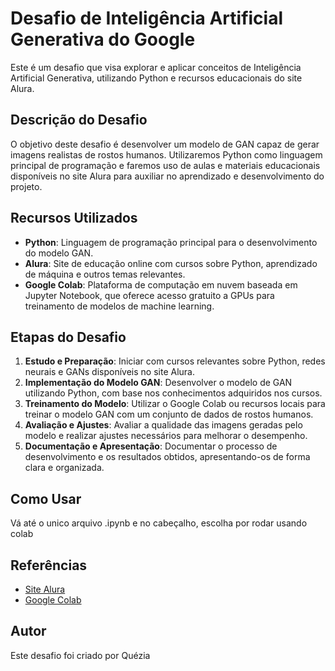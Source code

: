 # Desafio de Inteligência Artificial Generativa do Google

Este é um desafio que visa explorar e aplicar conceitos de Inteligência Artificial Generativa, utilizando Python e recursos educacionais do site Alura.

## Descrição do Desafio

O objetivo deste desafio é desenvolver um modelo de GAN capaz de gerar imagens realistas de rostos humanos. Utilizaremos Python como linguagem principal de programação e faremos uso de aulas e materiais educacionais disponíveis no site Alura para auxiliar no aprendizado e desenvolvimento do projeto.

## Recursos Utilizados

- **Python**: Linguagem de programação principal para o desenvolvimento do modelo GAN.
- **Alura**: Site de educação online com cursos sobre Python, aprendizado de máquina e outros temas relevantes.
- **Google Colab**: Plataforma de computação em nuvem baseada em Jupyter Notebook, que oferece acesso gratuito a GPUs para treinamento de modelos de machine learning.

## Etapas do Desafio

1. **Estudo e Preparação**: Iniciar com cursos relevantes sobre Python, redes neurais e GANs disponíveis no site Alura.
2. **Implementação do Modelo GAN**: Desenvolver o modelo de GAN utilizando Python, com base nos conhecimentos adquiridos nos cursos.
3. **Treinamento do Modelo**: Utilizar o Google Colab ou recursos locais para treinar o modelo GAN com um conjunto de dados de rostos humanos.
4. **Avaliação e Ajustes**: Avaliar a qualidade das imagens geradas pelo modelo e realizar ajustes necessários para melhorar o desempenho.
5. **Documentação e Apresentação**: Documentar o processo de desenvolvimento e os resultados obtidos, apresentando-os de forma clara e organizada.

## Como Usar

Vá até o unico arquivo .ipynb e no cabeçalho, escolha por rodar usando colab 

## Referências

- [Site Alura](https://www.alura.com.br/)
- [Google Colab](https://colab.research.google.com/)
  
## Autor

Este desafio foi criado por Quézia
